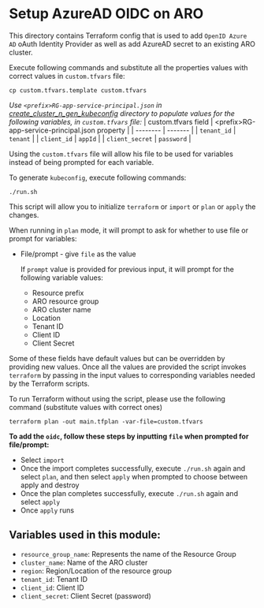 # Setup AzureAD OIDC on ARO

This directory contains Terraform config that is used to add `OpenID Azure AD` oAuth Identity Provider as well
as add AzureAD secret to an existing ARO cluster.
  
Execute following commands and substitute all the properties values with correct values in `custom.tfvars` file:
```
cp custom.tfvars.template custom.tfvars
```

_Use `<prefix>RG-app-service-principal.json` in [create_cluster_n_gen_kubeconfig](../create_cluster_n_gen_kubeconfig)
directory to populate values for the following variables, in `custom.tfvars` file:_
| custom.tfvars field | &lt;prefix&gt;RG-app-service-principal.json property |
| -------- | ------- |
| `tenant_id`  | `tenant`    |
| `client_id`  | `appId`    |
| `client_secret`  | `password`    |

Using the `custom.tfvars` file will allow his file to be used for variables instead of being prompted for each variable.

To generate `kubeconfig`, execute following commands:
```
./run.sh
```
  
This script will allow you to initialize `terraform` or `import` or `plan` or `apply` the
changes.
  
  When running in `plan` mode, it will prompt to ask for whether to use file or prompt for variables:
  * File/prompt - give `file` as the value
  
    If `prompt` value is provided for previous input, it will prompt for the following variable values:
    * Resource prefix
    * ARO resource group
    * ARO cluster name
    * Location
    * Tenant ID
    * Client ID
    * Client Secret
  
  Some of these fields have default values but can be overridden by providing
  new values. Once all the values are provided the script invokes `terraform`
  by passing in the input values to corresponding variables needed by the
  Terraform scripts.
  
  To run Terraform without using the script, please use the following command
  (substitute values with correct ones)
  ```
  terraform plan -out main.tfplan -var-file=custom.tfvars
  ```
  
**To add the `oidc`, follow these steps by inputting `file` when prompted for file/prompt:**
* Select `import`
* Once the import completes successfully, execute `./run.sh` again and select
  `plan`, and then select `apply` when prompted to choose between apply and destroy
* Once the plan completes successfully, execute `./run.sh` again and select
  `apply`
* Once `apply` runs
  
## Variables used in this module:
  * `resource_group_name`: Represents the name of the Resource Group
  * `cluster_name`: Name of the ARO cluster
  * `region`: Region/Location of the resource group
  * `tenant_id`: Tenant ID
  * `client_id`: Client ID
  * `client_secret`: Client Secret (password)
